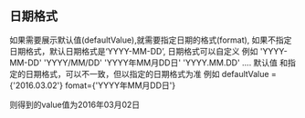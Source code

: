 ## 日期格式

如果需要展示默认值(defaultValue),就需要指定日期的格式(format), 如果不指定日期格式，默认日期格式是‘YYYY-MM-DD’,
日期格式可以自定义
例如  'YYYY-MM-DD'
      'YYYY/MM/DD'
      'YYYY年MM月DD日'
      'YYYY.MM.DD'
      ....
默认值 和指定的日期格式，可以不一致，但以指定的日期格式为准
例如  defaultValue ={'2016.03.02'} fomat={'YYYY年MM月DD日'}

则得到的value值为2016年03月02日

